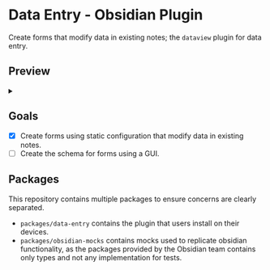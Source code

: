 # Data Entry - Obsidian Plugin

Create forms that modify data in existing notes; the `dataview` plugin for data entry.

## Preview

<details>
<summary>
</summary>

![](./assets/mobile.png)
![](./assets/tablet.png)
![](./assets/desktop.png)

</details>

## Goals

- [x] Create forms using static configuration that modify data in existing notes.
- [ ] Create the schema for forms using a GUI.

## Packages

This repository contains multiple packages to ensure concerns are clearly separated.

- `packages/data-entry` contains the plugin that users install on their devices.
- `packages/obsidian-mocks` contains mocks used to replicate obsidian functionality, as the packages provided by the Obsidian team contains only types and not any implementation for tests.
